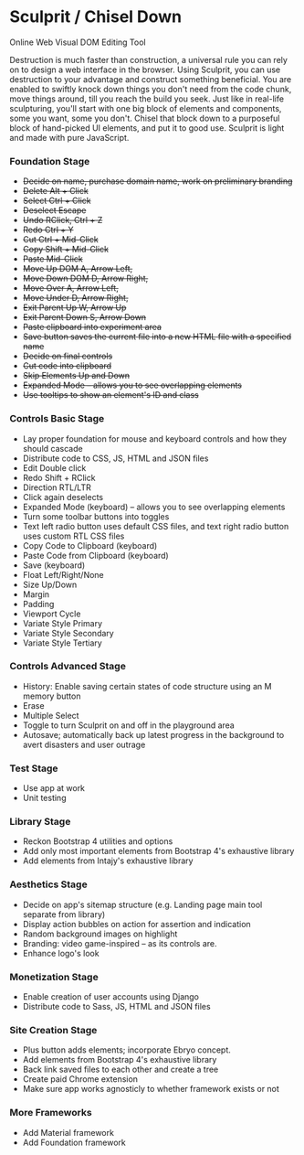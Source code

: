 # Sculprit / Chisel Down
Online Web Visual DOM Editing Tool
  
Destruction is much faster than construction, a universal rule you can rely on to design a web interface in the browser. Using Sculprit, you can use destruction to your advantage and construct something beneficial. You are enabled to swiftly knock down things you don't need from the code chunk, move things around, till you reach the build you seek. Just like in real-life sculpturing, you'll start with one big block of elements and components, some you want, some you don't. Chisel that block down to a purposeful block of hand-picked UI elements, and put it to good use. Sculprit is light and made with pure JavaScript.
 
### Foundation Stage
  - ~~Decide on name, purchase domain name, work on preliminary branding~~
  - ~~Delete            Alt + Click~~
  - ~~Select            Ctrl + Click~~
  - ~~Deselect          Escape~~
  - ~~Undo              RClick,         Ctrl + Z~~
  - ~~Redo              Ctrl + Y~~
  - ~~Cut               Ctrl + Mid-Click~~
  - ~~Copy              Shift + Mid-Click~~
  - ~~Paste             Mid-Click~~
  - ~~Move Up DOM       A, Arrow Left,~~
  - ~~Move Down DOM     D, Arrow Right,~~
  - ~~Move Over         A, Arrow Left,~~
  - ~~Move Under        D, Arrow Right,~~
  - ~~Exit Parent Up    W, Arrow Up~~
  - ~~Exit Parent Down  S, Arrow Down~~
  - ~~Paste clipboard into experiment area~~
  - ~~Save button saves the current file into a new HTML file with a specified name~~
  - ~~Decide on final controls~~
  - ~~Cut code into clipboard~~
  - ~~Skip Elements Up and Down~~
  - ~~Expanded Mode – allows you to see overlapping elements~~
  - ~~Use tooltips to show an element's ID and class~~

### Controls Basic Stage
  - Lay proper foundation for mouse and keyboard controls and how they should cascade
  - Distribute code to CSS, JS, HTML and JSON files
  - Edit              Double click
  - Redo              Shift + RClick
  - Direction RTL/LTR
  - Click again deselects
  - Expanded Mode (keyboard) – allows you to see overlapping elements 
  - Turn some toolbar buttons into toggles
  - Text left radio button uses default CSS files, and text right radio button uses custom RTL CSS files
  - Copy Code to Clipboard (keyboard)
  - Paste Code from Clipboard (keyboard)
  - Save (keyboard)
  - Float Left/Right/None
  - Size Up/Down
  - Margin
  - Padding
  - Viewport Cycle
  - Variate Style Primary 
  - Variate Style Secondary 
  - Variate Style Tertiary 

### Controls Advanced Stage
  - History: Enable saving certain states of code structure using an M memory button
  - Erase
  - Multiple Select
  - Toggle to turn Sculprit on and off in the playground area
  - Autosave; automatically back up latest progress in the background to avert disasters and user outrage

### Test Stage
  - Use app at work
  - Unit testing

### Library Stage
  - Reckon Bootstrap 4 utilities and options
  - Add only most important elements from Bootstrap 4's exhaustive library
  - Add elements from Intajy's exhaustive library  

### Aesthetics Stage
  - Decide on app's sitemap structure (e.g. Landing page main tool separate from library)
  - Display action bubbles on action for assertion and indication
  - Random background images on highlight
  - Branding: video game-inspired – as its controls are.
  - Enhance logo's look

### Monetization Stage
  - Enable creation of user accounts using Django
  - Distribute code to Sass, JS, HTML and JSON files

### Site Creation Stage
  - Plus button adds elements; incorporate Ebryo concept.
  - Add elements from Bootstrap 4's exhaustive library
  - Back link saved files to each other and create a tree
  - Create paid Chrome extension 
  - Make sure app works agnosticly to whether framework exists or not

### More Frameworks
  - Add Material framework
  - Add Foundation framework
